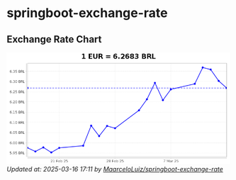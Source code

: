 # springboot-exchange-rate

<!-- EXCHANGE-RATE-START -->
## Exchange Rate Chart

![Exchange Rate Chart](charts/chart.png)*Updated at: 2025-03-16 17:11 by [MaarceloLuiz/springboot-exchange-rate](https://github.com/MaarceloLuiz/springboot-exchange-rate)*


<!-- EXCHANGE-RATE-END -->